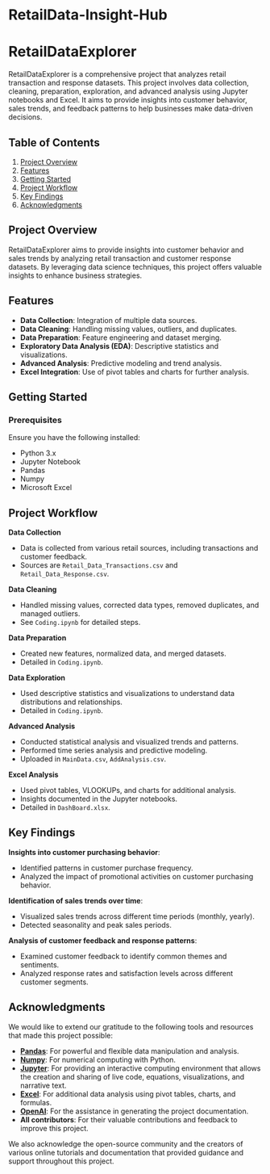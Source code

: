 # RetailData-Insight-Hub
# RetailDataExplorer

RetailDataExplorer is a comprehensive project that analyzes retail transaction and response datasets. This project involves data collection, cleaning, preparation, exploration, and advanced analysis using Jupyter notebooks and Excel. It aims to provide insights into customer behavior, sales trends, and feedback patterns to help businesses make data-driven decisions.

## Table of Contents
1. [Project Overview](#project-overview)
2. [Features](#features)
3. [Getting Started](#getting-started)
4. [Project Workflow](#project-workflow)
5. [Key Findings](#key-findings)
6. [Acknowledgments](#acknowledgments)

## Project Overview

RetailDataExplorer aims to provide insights into customer behavior and sales trends by analyzing retail transaction and customer response datasets. By leveraging data science techniques, this project offers valuable insights to enhance business strategies.

## Features

- **Data Collection**: Integration of multiple data sources.
- **Data Cleaning**: Handling missing values, outliers, and duplicates.
- **Data Preparation**: Feature engineering and dataset merging.
- **Exploratory Data Analysis (EDA)**: Descriptive statistics and visualizations.
- **Advanced Analysis**: Predictive modeling and trend analysis.
- **Excel Integration**: Use of pivot tables and charts for further analysis.

## Getting Started

### Prerequisites

Ensure you have the following installed:
- Python 3.x
- Jupyter Notebook
- Pandas
- Numpy
- Microsoft Excel

## Project Workflow

**Data Collection**

- Data is collected from various retail sources, including transactions and customer feedback.
- Sources are `Retail_Data_Transactions.csv` and `Retail_Data_Response.csv`.

**Data Cleaning**

- Handled missing values, corrected data types, removed duplicates, and managed outliers.
- See `Coding.ipynb` for detailed steps.

**Data Preparation**

- Created new features, normalized data, and merged datasets.
- Detailed in `Coding.ipynb`.

**Data Exploration**

- Used descriptive statistics and visualizations to understand data distributions and relationships.
- Detailed in `Coding.ipynb`.

**Advanced Analysis**

- Conducted statistical analysis and visualized trends and patterns.
- Performed time series analysis and predictive modeling.
- Uploaded in `MainData.csv`, `AddAnalysis.csv`.

**Excel Analysis**

- Used pivot tables, VLOOKUPs, and charts for additional analysis.
- Insights documented in the Jupyter notebooks.
- Detailed in `DashBoard.xlsx`.

## Key Findings

**Insights into customer purchasing behavior**:
- Identified patterns in customer purchase frequency.
- Analyzed the impact of promotional activities on customer purchasing behavior.

**Identification of sales trends over time**:
- Visualized sales trends across different time periods (monthly, yearly).
- Detected seasonality and peak sales periods.

**Analysis of customer feedback and response patterns**:
- Examined customer feedback to identify common themes and sentiments.
- Analyzed response rates and satisfaction levels across different customer segments.

## Acknowledgments

We would like to extend our gratitude to the following tools and resources that made this project possible:

- **[Pandas](https://pandas.pydata.org/)**: For powerful and flexible data manipulation and analysis.
- **[Numpy](https://numpy.org/)**: For numerical computing with Python.
- **[Jupyter](https://jupyter.org/)**: For providing an interactive computing environment that allows the creation and sharing of live code, equations, visualizations, and narrative text.
- **[Excel](https://www.microsoft.com/en-us/microsoft-365/excel)**: For additional data analysis using pivot tables, charts, and formulas.
- **[OpenAI](https://www.openai.com/)**: For the assistance in generating the project documentation.
- **All contributors**: For their valuable contributions and feedback to improve this project.

We also acknowledge the open-source community and the creators of various online tutorials and documentation that provided guidance and support throughout this project.

